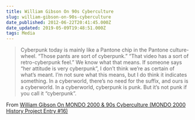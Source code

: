 ```yaml
---
title: William Gibson On 90s Cyberculture
slug: william-gibson-on-90s-cyberculture
date_published: 2012-06-22T20:41:45.000Z
date_updated: 2019-05-09T19:48:51.000Z
tags: Media
---
```


> Cyberpunk today is mainly like a Pantone chip in the Pantone culture-wheel. “Those pants are sort of cyberpunk.” “That video has a sort of retro-cyberpunk feel.” We know what that means. If someone says “her attitude is very cyberpunk”, I don’t think we’re as certain of what’s meant. I’m not sure what this means, but I do think it indicates something. In a cyberworld, there’s no need for the suffix, and ours is a cyberworld. In a cyberworld, cyberpunk is punk. But it’s not punk if you call it “cyberpunk”.

From [William Gibson On MONDO 2000 & 90s Cyberculture (MONDO 2000 History Project Entry #16)](http://www.acceler8or.com/2012/05/william-gibson-on-mondo-2000-90s-cyberculture-mondo-2000-history-project-entry-16/)
